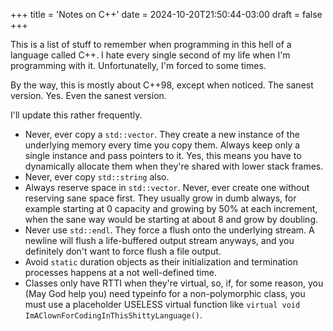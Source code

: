 +++
title = 'Notes on C++'
date = 2024-10-20T21:50:44-03:00
draft = false
+++

This is a list of stuff to remember when programming in this hell of a language
called C++. I hate every single second of my life when I'm programming with it.
Unfortunatelly, I'm forced to some times.

By the way, this is mostly about C++98, except when noticed. The sanest version.
Yes. Even the sanest version.

I'll update this rather frequently.

- Never, ever copy a `std::vector`. They create a new instance of the underlying
  memory every time you copy them. Always keep only a single instance and pass
  pointers to it. Yes, this means you have to dynamically allocate them when
  they're shared with lower stack frames.
- Never, ever copy `std::string` also.
- Always reserve space in `std::vector`. Never, ever create one without
  reserving sane space first. They usually grow in dumb always, for example
  starting at 0 capacity and growing by 50% at each increment, when the sane way
  would be starting at about 8 and grow by doubling.
- Never use `std::endl`. They force a flush onto the underlying stream. A
  newline will flush a life-buffered output stream anyways, and you definitely
  don't want to force flush a file output.
- Avoid `static` duration objects as their initialization and termination
  processes happens at a not well-defined time.
- Classes only have RTTI when they're virtual, so, if, for some reason, you (May
  God help you) need typeinfo for a non-polymorphic class, you must use a
  placeholder USELESS virtual function like `virtual void
  ImAClownForCodingInThisShittyLanguage()`.
